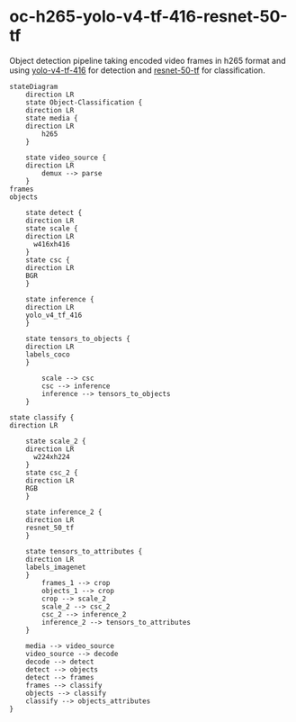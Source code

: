# oc-h265-yolo-v4-tf-416-resnet-50-tf

Object detection pipeline taking encoded video frames in h265 format and using [yolo-v4-tf-416](https://github.com/openvinotoolkit/open_model_zoo/tree/master/models/public/yolo-v4-tf) for detection and [resnet-50-tf](https://github.com/openvinotoolkit/open_model_zoo/tree/master/models/public/resnet-50-tf) for classification.

```mermaid
stateDiagram
    direction LR  
    state Object-Classification {
    direction LR
    state media {
	direction LR
		h265
    }

    state video_source {
	direction LR
		demux --> parse 
    }
frames
objects

    state detect {
	direction LR
    state scale {
	direction LR
      w416xh416
    }
    state csc {
	direction LR
    BGR
    }

    state inference {
	direction LR
    yolo_v4_tf_416
    }

    state tensors_to_objects {
	direction LR
    labels_coco
    }

		scale --> csc
		csc --> inference
		inference --> tensors_to_objects
    }

state classify {
direction LR
    
    state scale_2 {
	direction LR
      w224xh224
    }
    state csc_2 {
	direction LR
    RGB
    }

    state inference_2 {
	direction LR
    resnet_50_tf
    }

    state tensors_to_attributes {
	direction LR
    labels_imagenet
    }
	    frames_1 --> crop
		objects_1 --> crop
	    crop --> scale_2
		scale_2 --> csc_2
		csc_2 --> inference_2
		inference_2 --> tensors_to_attributes
    }
    
    media --> video_source
    video_source --> decode
    decode --> detect
	detect --> objects
	detect --> frames
	frames --> classify
	objects --> classify
    classify --> objects_attributes
} 
```
